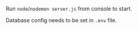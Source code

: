 Run `node`/`nodemon server.js` from console to start.

Database config needs to be set in `.env` file.